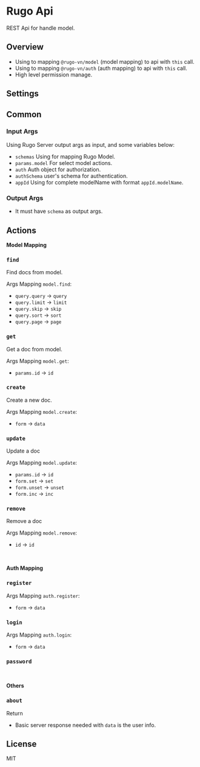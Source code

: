 # Rugo Api

REST Api for handle model.

## Overview

- Using to mapping `@rugo-vn/model` (model mapping) to api with `this` call.
- Using to mapping `@rugo-vn/auth` (auth mapping) to api with `this` call.
- High level permission manage.

## Settings

## Common

### Input Args

Using Rugo Server output args as input, and some variables below:

- `schemas` Using for mapping Rugo Model.
- `params.model` For select model actions.
- `auth` Auth object for authorization.
- `authSchema` user's schema for authentication.
- `appId` Using for complete modelName with format `appId.modelName`.

### Output Args

- It must have `schema` as output args.

## Actions

**Model Mapping**

### `find`

Find docs from model.

Args Mapping `model.find`:

+ `query.query` -> `query`
+ `query.limit` -> `limit`
+ `query.skip` -> `skip`
+ `query.sort` -> `sort`
+ `query.page` -> `page`

### `get`

Get a doc from model.

Args Mapping `model.get`:

+ `params.id` -> `id`

### `create`

Create a new doc.

Args Mapping `model.create`:

+ `form` -> `data`

### `update`

Update a doc

Args Mapping `model.update`:

+ `params.id` -> `id`
+ `form.set` -> `set`
+ `form.unset` -> `unset`
+ `form.inc` -> `inc`

### `remove`

Remove a doc

Args Mapping `model.remove`:

+ `id` -> `id`

<br />

**Auth Mapping**

### `register`

Args Mapping `auth.register`:

+ `form` -> `data`

### `login`

Args Mapping `auth.login`:

+ `form` -> `data`

### `password`

<br />

**Others**

### `about`

Return

- Basic server response needed with `data` is the user info.

## License

MIT